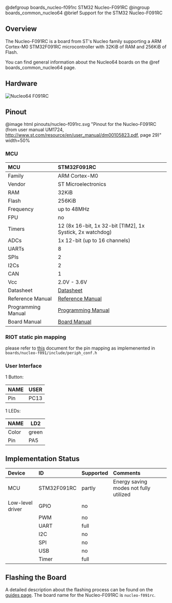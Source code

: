 @defgroup    boards_nucleo-f091rc STM32 Nucleo-F091RC
@ingroup     boards_common_nucleo64
@brief       Support for the STM32 Nucleo-F091RC

## Overview

The Nucleo-F091RC is a board from ST's Nucleo family supporting a ARM Cortex-M0
STM32F091RC microcontroller with 32KiB of RAM and 256KiB of Flash.

You can find general information about the Nucleo64 boards on the
@ref boards_common_nucleo64 page.

## Hardware

![Nucleo64 F091RC](http://www.open-electronics.org/wp-content/uploads/2015/08/Figura2-500x467.png)

## Pinout

@image html pinouts/nucleo-f091rc.svg "Pinout for the Nucleo-F091RC (from user manual UM1724, http://www.st.com/resource/en/user_manual/dm00105823.pdf, page 29)" width=50%

### MCU
| MCU        | STM32F091RC       |
|:---------- |:----------------- |
| Family     | ARM Cortex-M0     |
| Vendor     | ST Microelectronics |
| RAM        | 32KiB             |
| Flash      | 256KiB            |
| Frequency  | up to 48MHz       |
| FPU        | no                |
| Timers     | 12 (8x 16-bit, 1x 32-bit [TIM2], 1x Systick, 2x watchdog) |
| ADCs       | 1x 12-bit (up to 16 channels) |
| UARTs      | 8                 |
| SPIs       | 2                 |
| I2Cs       | 2                 |
| CAN        | 1                 |
| Vcc        | 2.0V - 3.6V       |
| Datasheet  | [Datasheet](http://www.st.com/web/en/resource/technical/document/datasheet/DM00115237.pdf) |
| Reference Manual | [Reference Manual](http://www.st.com/web/en/resource/technical/document/reference_manual/DM00031936.pdf) |
| Programming Manual | [Programming Manual](http://www.st.com/web/en/resource/technical/document/programming_manual/DM00051352.pdf) |
| Board Manual | [Board Manual](http://www.st.com/st-web-ui/static/active/en/resource/technical/document/user_manual/DM00105823.pdf) |

### RIOT static pin mapping
please refer to [this](https://docs.google.com/spreadsheets/d/1gnxsux5WpFrn-33Ivb9nGgTBqooqgDYxRkhZms-cvsc/edit?usp=sharing)
document for the pin mapping as implemenented in `boards/nucleo-f091/include/periph_conf.h`

### User Interface
1 Button:

| NAME  | USER  |
|:----- |:----- |
| Pin   | PC13  |

1 LEDs:

| NAME   | LD2   |
| -----  | ----- |
| Color  | green |
| Pin    | PA5   |


## Implementation Status
| Device | ID        | Supported | Comments  |
|:------------- |:------------- |:------------- |:------------- |
| MCU        | STM32F091RC   | partly    | Energy saving modes not fully utilized |
| Low-level driver | GPIO    | no        | |
|        | PWM       | no        | |
|        | UART      | full      | |
|        | I2C       | no        | |
|        | SPI       | no        | |
|        | USB       | no        | |
|        | Timer     | full      | |


## Flashing the Board

A detailed description about the flashing process can be found on the
[guides page](https://guide.riot-os.org/board_specific/stm32/).
The board name for the Nucleo-F091RC is `nucleo-f091rc`.
